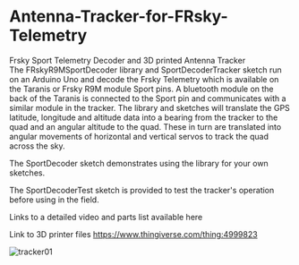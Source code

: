 # Antenna-Tracker-for-FRsky-Telemetry
Frsky Sport Telemetry Decoder and 3D printed Antenna Tracker  
The FRskyR9MSportDecoder library and SportDecoderTracker sketch run on an Arduino Uno and decode the Frsky Telemetry which is available on the Taranis or Frsky R9M module Sport pins. A bluetooth module on the back of the Taranis is connected to the Sport pin and communicates with a similar module in the tracker. The library and sketches will translate the GPS latitude, longitude and altitude data into a bearing from the tracker to the quad and an angular altitude to the quad. These in turn are translated into angular movements of horizontal and vertical servos to track the quad across the sky.

The SportDecoder sketch demonstrates using the library for your own sketches.

The SportDecoderTest sketch is provided to test the tracker's operation before using in the field.

Links to a detailed video and parts list available here

Link to 3D printer files https://www.thingiverse.com/thing:4999823

![tracker01](https://user-images.githubusercontent.com/13920701/136672814-b28054df-c4d4-4425-82c3-7b1e532ee1ee.jpg)



